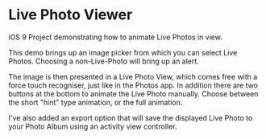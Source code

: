 # Live Photo Viewer
iOS 9 Project demonstrating how to animate Live Photos in view.

This demo brings up an image picker from which you can select Live Photos. Choosing a non-Live-Photo will bring up an alert.

The image is then presented in a Live Photo View, which comes free with a force touch recogniser, just like in the Photos app. In addition there are two buttons at the bottom to animate the Live Photo manually. Choose between the short "hint" type animation, or the full animation.

I've also added an export option that will save the displayed Live Photo to your Photo Album using an activity view controller.
